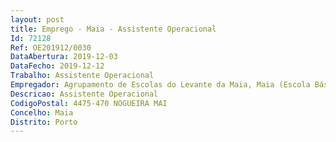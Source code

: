 ```yaml
--- 
layout: post
title: Emprego - Maia - Assistente Operacional
Id: 72128
Ref: OE201912/0030
DataAbertura: 2019-12-03
DataFecho: 2019-12-12
Trabalho: Assistente Operacional
Empregador: Agrupamento de Escolas do Levante da Maia, Maia (Escola Básica e Secundária do Levante da Maia, Nogueira da Maia, Maia - Sede)
Descricao: Assistente Operacional
CodigoPostal: 4475-470 NOGUEIRA MAI
Concelho: Maia
Distrito: Porto
--- 
```

